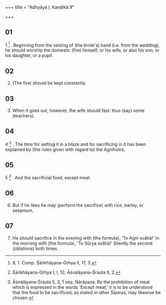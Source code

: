 +++
title = "Adhyāya I, Kaṇḍikā 9"

+++
## 01
1 [^1] . Beginning from the seizing of (the bride's) hand (i.e. from the wedding), he should worship the domestic (fire) himself, or his wife, or also his son, or his daughter, or a pupil.

## 02
2. (The fire) should be kept constantly.

## 03
3. When it goes out, however, the wife should fast: thus (say) some (teachers).

## 04
4 [^2] . The time for setting it in a blaze and for sacrificing in it has been explained by (the rules given with regard to) the Agnihotra,

## 05
5 [^3] . And the sacrificial food, except meat.

## 06
6. But if he likes he may (perform the sacrifice) with rice, barley, or sesamum.

## 07
7. He should sacrifice in the evening with (the formula), 'To Agni svāhā!' in the morning with (the formula), 'To Sūrya svāhā!' Silently the second (oblations) both times.



[^1]:  9, 1. Comp. Śāṅkhāyana-Gṛhya II, 17, 3.

[^2]:  Śāṅkhāyana-Gṛhya I, I, 12; Āśvalāyana-Śrauta II, 2.

[^3]:  Āśvalāyana-Śrauta II, 3, 1 seq. Nārāyaṇa: By the prohibition of meat which is expressed in the words 'Except meat,' it is to be understood that the food to be sacrificed, as stated in other Śāstras, may likewise be chosen.